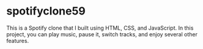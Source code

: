 # spotifyclone59

This is a Spotify clone that I built using HTML, CSS, and JavaScript.
In this project, you can play music, pause it, switch tracks, and enjoy several other features.
